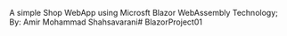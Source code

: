 A simple Shop WebApp using Microsft Blazor WebAssembly Technology; By: Amir Mohammad Shahsavarani# BlazorProject01
